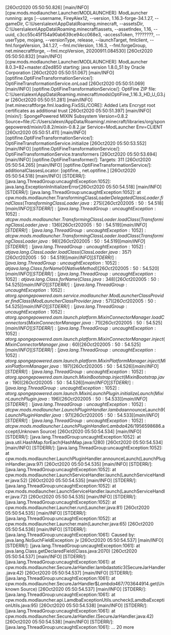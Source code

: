 [26Oct2020 05:50:50.826] [main/INFO] [cpw.mods.modlauncher.Launcher/MODLAUNCHER]: ModLauncher running: args [--username, FireyAlex12, --version, 1.16.3-forge-34.1.27, --gameDir, C:\Users\alexn\AppData\Roaming\.minecraft, --assetsDir, C:\Users\alexn\AppData\Roaming\.minecraft\assets, --assetIndex, 1.16, --uuid, c3cc55c45f154a90ab639ce94cc068e3, -accessToken, ????????, --userType, mojang, --versionType, release, --launchTarget, fmlclient, --fml.forgeVersion, 34.1.27, --fml.mcVersion, 1.16.3, --fml.forgeGroup, net.minecraftforge, --fml.mcpVersion, 20200911.084530]
[26Oct2020 05:50:50.832] [main/INFO] [cpw.mods.modlauncher.Launcher/MODLAUNCHER]: ModLauncher 8.0.3+82+master.d2ed850 starting: java version 1.8.0_51 by Oracle Corporation
[26Oct2020 05:50:51.067] [main/INFO] [optifine.OptiFineTransformationService/]: OptiFineTransformationService.onLoad
[26Oct2020 05:50:51.069] [main/INFO] [optifine.OptiFineTransformationService/]: OptiFine ZIP file: C:\Users\alexn\AppData\Roaming\.minecraft\mods\OptiFine_1.16.3_HD_U_G3.jar
[26Oct2020 05:50:51.281] [main/INFO] [net.minecraftforge.fml.loading.FixSSL/CORE]: Added Lets Encrypt root certificates as additional trust
[26Oct2020 05:50:51.397] [main/INFO] [mixin/]: SpongePowered MIXIN Subsystem Version=0.8.2
Source=file:/C:/Users/alexn/AppData/Roaming/.minecraft/libraries/org/spongepowered/mixin/0.8.2/mixin-0.8.2.jar Service=ModLauncher Env=CLIENT
[26Oct2020 05:50:51.411] [main/INFO] [optifine.OptiFineTransformationService/]: OptiFineTransformationService.initialize
[26Oct2020 05:50:53.552] [main/INFO] [optifine.OptiFineTransformationService/]: OptiFineTransformationService.transformers
[26Oct2020 05:50:53.694] [main/INFO] [optifine.OptiFineTransformer/]: Targets: 311
[26Oct2020 05:50:54.265] [main/INFO] [optifine.OptiFineTransformationService/]: additionalClassesLocator: [optifine., net.optifine.]
[26Oct2020 05:50:54.518] [main/INFO] [STDERR/]: [java.lang.ThreadGroup:uncaughtException:1052]: java.lang.ExceptionInInitializerError[26Oct2020 05:50:54.518] [main/INFO] [STDERR/]: [java.lang.ThreadGroup:uncaughtException:1052]: 	at cpw.mods.modlauncher.TransformingClassLoader$DelegatedClassLoader.findClass(TransformingClassLoader.java:275)
[26Oct2020 05:50:54.518] [main/INFO] [STDERR/]: [java.lang.ThreadGroup:uncaughtException:1052]: 	at cpw.mods.modlauncher.TransformingClassLoader.loadClass(TransformingClassLoader.java:136)
[26Oct2020 05:50:54.519] [main/INFO] [STDERR/]: [java.lang.ThreadGroup:uncaughtException:1052]: 	at cpw.mods.modlauncher.TransformingClassLoader.loadClass(TransformingClassLoader.java:98)
[26Oct2020 05:50:54.519] [main/INFO] [STDERR/]: [java.lang.ThreadGroup:uncaughtException:1052]: 	at java.lang.ClassLoader.loadClass(ClassLoader.java:357)
[26Oct2020 05:50:54.519] [main/INFO] [STDERR/]: [java.lang.ThreadGroup:uncaughtException:1052]: 	at java.lang.Class.forName0(Native Method)
[26Oct2020 05:50:54.520] [main/INFO] [STDERR/]: [java.lang.ThreadGroup:uncaughtException:1052]: 	at java.lang.Class.forName(Class.java:348)
[26Oct2020 05:50:54.525] [main/INFO] [STDERR/]: [java.lang.ThreadGroup:uncaughtException:1052]: 	at org.spongepowered.asm.service.modlauncher.ModLauncherClassProvider.findClass(ModLauncherClassProvider.java:57)
[26Oct2020 05:50:54.525] [main/INFO] [STDERR/]: [java.lang.ThreadGroup:uncaughtException:1052]: 	at org.spongepowered.asm.launch.platform.MixinConnectorManager.loadConnectors(MixinConnectorManager.java:71)
[26Oct2020 05:50:54.525] [main/INFO] [STDERR/]: [java.lang.ThreadGroup:uncaughtException:1052]: 	at org.spongepowered.asm.launch.platform.MixinConnectorManager.inject(MixinConnectorManager.java:60)
[26Oct2020 05:50:54.525] [main/INFO] [STDERR/]: [java.lang.ThreadGroup:uncaughtException:1052]: 	at org.spongepowered.asm.launch.platform.MixinPlatformManager.inject(MixinPlatformManager.java:197)
[26Oct2020 05:50:54.526] [main/INFO] [STDERR/]: [java.lang.ThreadGroup:uncaughtException:1052]: 	at org.spongepowered.asm.launch.MixinBootstrap.inject(MixinBootstrap.java:190)
[26Oct2020 05:50:54.526] [main/INFO] [STDERR/]: [java.lang.ThreadGroup:uncaughtException:1052]: 	at org.spongepowered.asm.launch.MixinLaunchPlugin.initializeLaunch(MixinLaunchPlugin.java:196)
[26Oct2020 05:50:54.533] [main/INFO] [STDERR/]: [java.lang.ThreadGroup:uncaughtException:1052]: 	at cpw.mods.modlauncher.LaunchPluginHandler.lambda$announceLaunch$9(LaunchPluginHandler.java:97)
[26Oct2020 05:50:54.533] [main/INFO] [STDERR/]: [java.lang.ThreadGroup:uncaughtException:1052]: 	at cpw.mods.modlauncher.LaunchPluginHandler$$Lambda$426/1956598686.accept(Unknown Source)
[26Oct2020 05:50:54.534] [main/INFO] [STDERR/]: [java.lang.ThreadGroup:uncaughtException:1052]: 	at java.util.HashMap.forEach(HashMap.java:1280)
[26Oct2020 05:50:54.534] [main/INFO] [STDERR/]: [java.lang.ThreadGroup:uncaughtException:1052]: 	at cpw.mods.modlauncher.LaunchPluginHandler.announceLaunch(LaunchPluginHandler.java:97)
[26Oct2020 05:50:54.535] [main/INFO] [STDERR/]: [java.lang.ThreadGroup:uncaughtException:1052]: 	at cpw.mods.modlauncher.LaunchServiceHandler.launch(LaunchServiceHandler.java:52)
[26Oct2020 05:50:54.535] [main/INFO] [STDERR/]: [java.lang.ThreadGroup:uncaughtException:1052]: 	at cpw.mods.modlauncher.LaunchServiceHandler.launch(LaunchServiceHandler.java:72)
[26Oct2020 05:50:54.535] [main/INFO] [STDERR/]: [java.lang.ThreadGroup:uncaughtException:1052]: 	at cpw.mods.modlauncher.Launcher.run(Launcher.java:81)
[26Oct2020 05:50:54.535] [main/INFO] [STDERR/]: [java.lang.ThreadGroup:uncaughtException:1052]: 	at cpw.mods.modlauncher.Launcher.main(Launcher.java:65)
[26Oct2020 05:50:54.536] [main/INFO] [STDERR/]: [java.lang.ThreadGroup:uncaughtException:1061]: Caused by: java.lang.NoSuchFieldException: jv
[26Oct2020 05:50:54.537] [main/INFO] [STDERR/]: [java.lang.ThreadGroup:uncaughtException:1061]: 	at java.lang.Class.getDeclaredField(Class.java:2070)
[26Oct2020 05:50:54.537] [main/INFO] [STDERR/]: [java.lang.ThreadGroup:uncaughtException:1061]: 	at cpw.mods.modlauncher.SecureJarHandler.lambda$static$3(SecureJarHandler.java:42)
[26Oct2020 05:50:54.537] [main/INFO] [STDERR/]: [java.lang.ThreadGroup:uncaughtException:1061]: 	at cpw.mods.modlauncher.SecureJarHandler$$Lambda$467/703644914.get(Unknown Source)
[26Oct2020 05:50:54.537] [main/INFO] [STDERR/]: [java.lang.ThreadGroup:uncaughtException:1061]: 	at cpw.mods.modlauncher.api.LamdbaExceptionUtils.uncheck(LamdbaExceptionUtils.java:95)
[26Oct2020 05:50:54.538] [main/INFO] [STDERR/]: [java.lang.ThreadGroup:uncaughtException:1061]: 	at cpw.mods.modlauncher.SecureJarHandler.<clinit>(SecureJarHandler.java:42)
[26Oct2020 05:50:54.538] [main/INFO] [STDERR/]: [java.lang.ThreadGroup:uncaughtException:1061]: 	... 20 more
